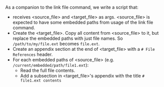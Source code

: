 As a companion to the link file command, we write a script that:

- receives <source_file> and <target_file> as args. <source_file> is expected to have some embedded paths from usage of the link file command.
- Create the <target_file>. Copy all content from <source_file> to it, but replace the embedded paths with just file names. So `/path/to/my/file.ext` becomes `file.ext`.
- Create an appendix section at the end of <target_file> with a `# File References` header.
- For each embedded paths of <source_file> (e.g. `/current/embedded/path/file1.ext`):
  - Read the full file contents.
  - Add a subsection in <target_file>'s appendix with the title `# file1.ext contents`
